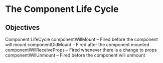 # The Component Life Cycle

## Objectives


Component LifeCycle
    componentWillMount – Fired before the component will mount
    componentDidMount – Fired after the component mounted
    componentWillReceiveProps – Fired whenever there is a change to props
    componentWillUnmount – Fired before the component will unmount